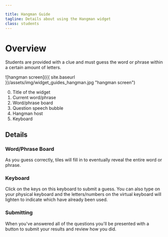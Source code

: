 ```yaml
---

title: Hangman Guide
tagline: Details about using the Hangman widget
class: students
---
```



# Overview #

Students are provided with a clue and must guess the word or phrase within a certain amount of letters.

![hangman screen]({{ site.baseurl }}/assets/img/widget_guides_hangman.jpg "hangman screen")

0. Title of the widget
0. Current word/phrase
0. Word/phrase board
0. Question speech bubble
0. Hangman host
0. Keyboard

## Details ##

### Word/Phrase Board ###

As you guess correctly, tiles will fill in to eventually reveal the entire word or phrase.

### Keyboard ###

Click on the keys on this keyboard to submit a guess. You can also type on your physical keyboard and the letters/numbers on the virtual keyboard will lighten to indicate which have already been used.

### Submitting ###

When you've answered all of the questions you'll be presented with a button to submit your results and review how you did.

